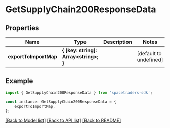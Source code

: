 # GetSupplyChain200ResponseData


## Properties

Name | Type | Description | Notes
------------ | ------------- | ------------- | -------------
**exportToImportMap** | **{ [key: string]: Array&lt;string&gt;; }** |  | [default to undefined]

## Example

```typescript
import { GetSupplyChain200ResponseData } from 'spacetraders-sdk';

const instance: GetSupplyChain200ResponseData = {
    exportToImportMap,
};
```

[[Back to Model list]](../README.md#documentation-for-models) [[Back to API list]](../README.md#documentation-for-api-endpoints) [[Back to README]](../README.md)
